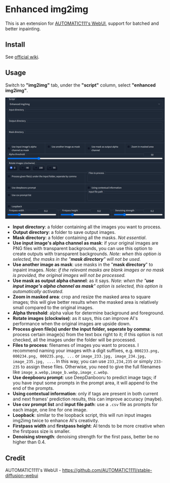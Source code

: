 # Enhanced img2img

This is an extension for [AUTOMATIC111's WebUI](https://github.com/AUTOMATIC1111/stable-diffusion-webui), support for batched and better inpainting.

## Install

See [official wiki](https://github.com/AUTOMATIC1111/stable-diffusion-webui/wiki/Extensions).

## Usage

Switch to **"img2img"** tab, under the **"script"** column, select **"enhanced img2img"**.

![](screenshot.png)

  - **Input directory**: a folder containing all the images you want to process.
  - **Output directory**: a folder to save output images.
  - **Mask directory**: a folder containing all the masks. *Not essential*.
  - **Use input image's alpha channel as mask**: if your original images are PNG files with transparent backgrounds, you can use this option to create outputs with transparent backgrounds. *Note: when this option is selected, the masks in the "**mask directory**" will not be used.*
  - **Use another image as mask**: use masks in the "**mask directory**" to inpaint images. *Note: if the relevant masks are blank images or no mask is provided, the original images will not be processed.*
  - **Use mask as output alpha channel**: as it says. *Note: when the "**use input image's alpha channel as mask**" option is selected, this option is automatically activated.*
  - **Zoom in masked area**: crop and resize the masked area to square images; this will give better results when the masked area is relatively small compared to the original images.
  - **Alpha threshold**: alpha value for determine background and foreground.
  - **Rotate images (clockwise)**: as it says, this can improve AI's performance when the original images are upside down.
  - **Process given file(s) under the input folder, seperate by comma**: process certain image(s) from the text box right to it; if this option is not checked, all the images under the folder will be processed.
  - **Files to process**: filenames of images you want to process. I recommend naming your images with a digit suffixes, e.g. `000233.png, 000234.png, 000235.png, ...` or `image_233.jpg, image_234.jpg, image_235.jpg, ...`. In this way, you can use `233,234,235` or simply `233-235` to assign these files. Otherwise, you need to give the full filenames like `image_a.webp,image_b.webp,image_c.webp`.
  - **Use deepbooru prompt**: use DeepDanbooru to predict image tags; if you have input some prompts in the prompt area, it will append to the end of the prompts.
  - **Using contextual information**: only if tags are present in both current and next frames' prediction results, this can improve accuracy (maybe).
  - **Use csv prompt list** and **input file path**: use a `.csv` file as prompts for each image, one line for one image.
  - **Loopback**: similar to the loopback script, this will run input images img2img twice to enhance AI's creativity. 
  - **Firstpass width** and **firstpass height**: AI tends to be more creative when the firstpass size is smaller.
  - **Denoising strength**: denoising strength for the first pass, better be no higher than 0.4.

## Credit

AUTOMATIC1111's WebUI - https://github.com/AUTOMATIC1111/stable-diffusion-webui

